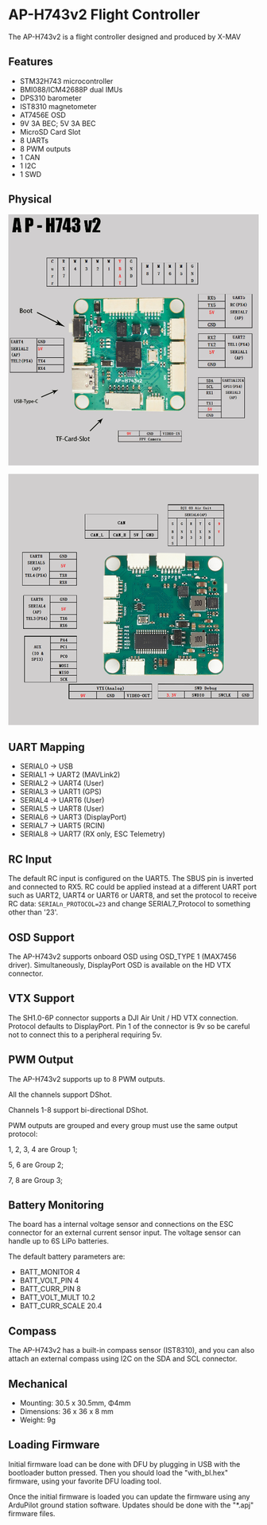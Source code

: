 # AP-H743v2 Flight Controller

The AP-H743v2 is a flight controller designed and produced by X-MAV

## Features

 - STM32H743 microcontroller
 - BMI088/ICM42688P dual IMUs
 - DPS310 barometer
 - IST8310 magnetometer
 - AT7456E OSD
 - 9V 3A BEC; 5V 3A BEC
 - MicroSD Card Slot
 - 8 UARTs
 - 8 PWM outputs
 - 1 CAN
 - 1 I2C
 - 1 SWD

## Physical

![X-MAV AP-H743v2 Front View](AP-H743v2_TopPort.png)

![X-MAV AP-H743v2  Back View](AP-H743v2_BottomPort.png)

## UART Mapping

 - SERIAL0 -> USB 
 - SERIAL1 -> UART2 (MAVLink2)
 - SERIAL2 -> UART4 (User)
 - SERIAL3 -> UART1 (GPS)
 - SERIAL4 -> UART6 (User)
 - SERIAL5 -> UART8 (User)
 - SERIAL6 -> UART3 (DisplayPort)
 - SERIAL7 -> UART5 (RCIN)
 - SERIAL8 -> UART7 (RX only, ESC Telemetry)


## RC Input

The default RC input is configured on the UART5. The SBUS pin is inverted and connected to RX5. RC could  be applied instead at a different UART port such as UART2, UART4 or UART6 or UART8, and set the protocol to receive RC data: `SERIALn_PROTOCOL=23` and change SERIAL7_Protocol to something other than '23'.

## OSD Support

The AP-H743v2 supports onboard OSD using OSD_TYPE 1 (MAX7456 driver). Simultaneously, DisplayPort OSD is available on the HD VTX connector.


## VTX Support

The SH1.0-6P connector supports a DJI Air Unit / HD VTX connection. Protocol defaults to DisplayPort. Pin 1 of the connector is 9v so be careful not to connect this to a peripheral requiring 5v.

## PWM Output

The AP-H743v2 supports up to 8 PWM outputs.

All the channels support DShot.

Channels 1-8 support bi-directional DShot.

PWM outputs are grouped and every group must use the same output protocol:

1, 2, 3, 4 are Group 1;

5, 6 are Group 2;

7, 8 are Group 3;

## Battery Monitoring

The board has a internal voltage sensor and connections on the ESC connector for an external current sensor input.
The voltage sensor can handle up to 6S LiPo batteries.

The default battery parameters are:

 - BATT_MONITOR 4
 - BATT_VOLT_PIN 4
 - BATT_CURR_PIN 8
 - BATT_VOLT_MULT 10.2
 - BATT_CURR_SCALE 20.4

## Compass

The AP-H743v2 has a built-in compass sensor (IST8310), and you can also attach an external compass using I2C on the SDA and SCL connector.

## Mechanical

 - Mounting: 30.5 x 30.5mm, Φ4mm
 - Dimensions: 36 x 36 x 8 mm
 - Weight: 9g

## Loading Firmware

Initial firmware load can be done with DFU by plugging in USB with the bootloader button pressed. Then you should load the "with_bl.hex" firmware, using your favorite DFU loading tool.

Once the initial firmware is loaded you can update the firmware using any ArduPilot ground station software. Updates should be done with the "*.apj" firmware files.
